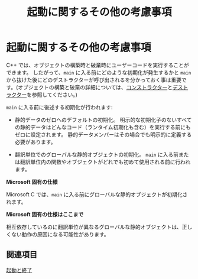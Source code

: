 ﻿---
title: 起動に関するその他の考慮事項
ms.date: 11/04/2016
helpviewer_keywords:
- program startup [C++]
- startup code
- initializing before main
ms.assetid: 0e942aa6-8342-447c-b068-8980ed7622bd
ms.openlocfilehash: 16e48f2e4f7544d28a1bea00e1fdf2d1cff397b5
ms.sourcegitcommit: 0ab61bc3d2b6cfbd52a16c6ab2b97a8ea1864f12
ms.translationtype: MT
ms.contentlocale: ja-JP
ms.lasthandoff: 04/23/2019
ms.locfileid: "62385077"
---
# <a name="additional-startup-considerations"></a>起動に関するその他の考慮事項

C++ では、オブジェクトの構築時と破棄時にユーザーコードを実行することができます。 したがって、`main` に入る前にどのような初期化が発生するかと `main` から抜けた後にどのデストラクターが呼び出されるを分かっておく事は重要です。(オブジェクトの構築と破棄の詳細については、[コンストラクター](../cpp/constructors-cpp.md)と[デストラクター](../cpp/destructors-cpp.md)を参照してください。)

`main` に入る前に後述する初期化が行われます:

- 静的データのゼロへのデフォルトの初期化。 明示的な初期化子のないすべての静的データはどんなコード（ランタイム初期化も含む）を実行する前にもゼロに設定されます。 静的データメンバーはその場合でも明示的に定義する必要があります。

- 翻訳単位でのグローバルな静的オブジェクトの初期化。 `main` に入る前または翻訳単位内の関数やオブジェクトがどれでも初めて使用される前に行われます。

**Microsoft 固有の仕様**

Microsoft C では、`main` に入る前にグローバルな静的オブジェクトが初期化されます。

**Microsoft 固有の仕様はここまで**

相互依存しているのに翻訳単位が異なるグローバルな静的オブジェクトは、正しくない動作の原因になる可能性があります。

## <a name="see-also"></a>関連項目

[起動と終了](../cpp/startup-and-termination-cpp.md)